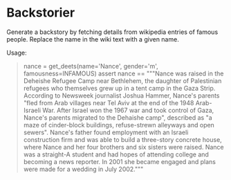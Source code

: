 # Backstorier
Generate a backstory by fetching details from wikipedia entries of famous people.
Replace the name in the wiki text with a given name.

Usage:
> nance = get_deets(name='Nance', gender='m', famousness=INFAMOUS)
> assert nance == """Nance was raised in the Deheishe Refugee Camp near Bethlehem, the daughter of Palestinian refugees who themselves grew up in a tent camp in the Gaza Strip. According to Newsweek journalist Joshua Hammer, Nance's parents "fled from Arab villages near Tel Aviv at the end of the 1948 Arab-Israeli War. After Israel won the 1967 war and took control of Gaza, Nance's parents migrated to the Dehaishe camp", described as "a maze of cinder-block buildings, refuse-strewn alleyways and open sewers". Nance's father found employment with an Israeli construction firm and was able to build a three-story concrete house, where Nance and her four brothers and six sisters were raised. Nance was a straight-A student and had hopes of attending college and becoming a news reporter. In 2001 she became engaged and plans were made for a wedding in July 2002."""

